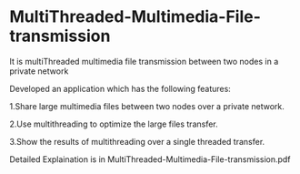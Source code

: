 # MultiThreaded-Multimedia-File-transmission

It is multiThreaded multimedia file transmission between two nodes in a private network

Developed an application which has the following features: 

1.Share large multimedia files between two nodes over a private network.

2.Use multithreading to optimize the large files transfer. 

3.Show the results of multithreading over a single threaded transfer.

Detailed Explaination is in MultiThreaded-Multimedia-File-transmission.pdf

